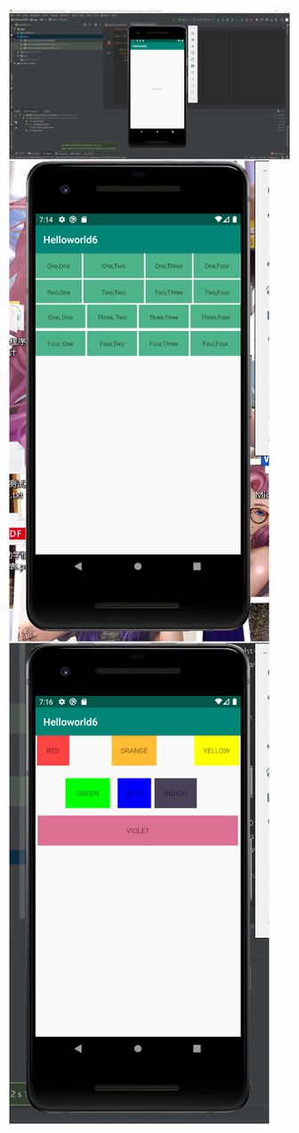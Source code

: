 ![第一次实验：](https://github.com/huangshu-now/huanghu-treasure-house/blob/main/11111.png)
![第二次实验：](https://github.com/huangshu-now/huanghu-treasure-house/blob/main/2222.png)
![第二次实验：](https://github.com/huangshu-now/huanghu-treasure-house/blob/main/333333.png)
